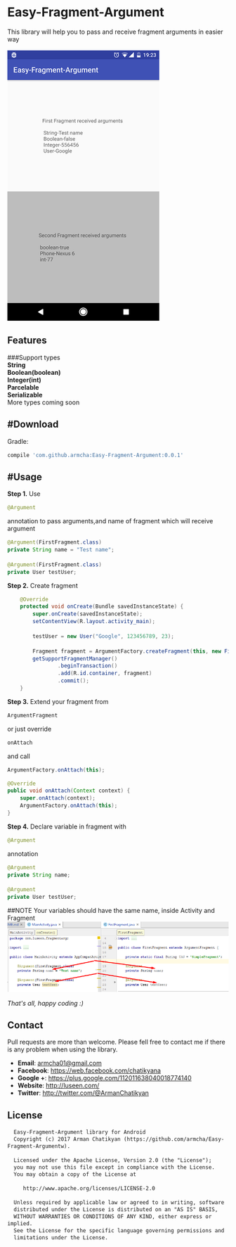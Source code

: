 # Easy-Fragment-Argument

This library will help you to pass and receive fragment arguments in easier way<br /><br />
![](screens/screen1.png)<br />

## Features

###Support types<br />
**String**<br />
**Boolean(boolean)**<br />
**Integer(int)**<br />
**Parcelable**<br />
**Serializable**<br />
More types coming soon

#Download
-----------------------

Gradle:
```groovy
compile 'com.github.armcha:Easy-Fragment-Argument:0.0.1'
```

#Usage
-----------------------
**Step 1.**
 Use
 ```java
 @Argument
 ```
 annotation to pass arguments,and name of fragment which will receive argument
 ```java
 @Argument(FirstFragment.class)
 private String name = "Test name";

 @Argument(FirstFragment.class)
 private User testUser;
 ```

**Step 2.**
Create fragment
```java 
    @Override
    protected void onCreate(Bundle savedInstanceState) {
        super.onCreate(savedInstanceState);
        setContentView(R.layout.activity_main);
        
        testUser = new User("Google", 123456789, 23);

        Fragment fragment = ArgumentFactory.createFragment(this, new FirstFragment());
        getSupportFragmentManager()
                .beginTransaction()
                .add(R.id.container, fragment)
                .commit();
    }
```

**Step 3.**
Extend your fragment from
```java
ArgumentFragment
```
or just override
```java
onAttach
```
and call
```java
ArgumentFactory.onAttach(this);
```
```java
@Override
public void onAttach(Context context) {
    super.onAttach(context);
    ArgumentFactory.onAttach(this);
}
```

**Step 4.**
Declare variable in fragment with
 ```java
 @Argument
 ```
 annotation
 ```java
 @Argument
 private String name;

 @Argument
 private User testUser;
```

##NOTE Your variables should have the same name, inside Activity and Fragment<br />
![](screens/screen2.png)<br />

*That's all, happy coding :)*

## Contact

Pull requests are more than welcome.
Please fell free to contact me if there is any problem when using the library.

- **Email**: armcha01@gmail.com
- **Facebook**: https://web.facebook.com/chatikyana
- **Google +**: https://plus.google.com/112011638040018774140
- **Website**: http://luseen.com/
- **Twitter**: http://twitter.com/@ArmanChatikyan

License
--------

      Easy-Fragment-Argument library for Android
      Copyright (c) 2017 Arman Chatikyan (https://github.com/armcha/Easy-Fragment-Argumentw).

      Licensed under the Apache License, Version 2.0 (the "License");
      you may not use this file except in compliance with the License.
      You may obtain a copy of the License at

         http://www.apache.org/licenses/LICENSE-2.0

      Unless required by applicable law or agreed to in writing, software
      distributed under the License is distributed on an "AS IS" BASIS,
      WITHOUT WARRANTIES OR CONDITIONS OF ANY KIND, either express or implied.
      See the License for the specific language governing permissions and
      limitations under the License.





